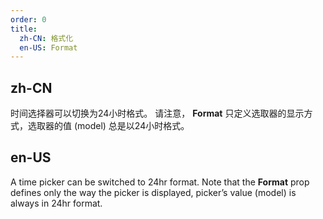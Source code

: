 ```yaml
---
order: 0
title:
  zh-CN: 格式化
  en-US: Format
---
```


## zh-CN

时间选择器可以切换为24小时格式。 请注意， **Format** 只定义选取器的显示方式，选取器的值 (model) 总是以24小时格式。

## en-US

A time picker can be switched to 24hr format. Note that the **Format** prop defines only the way the picker is displayed,
picker’s value (model) is always in 24hr format.
